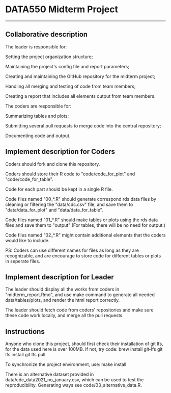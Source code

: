 # DATA550 Midterm Project

------------------------------------------------------------------------

## Collaborative description

The leader is responsible for:

Setting the project organization structure;

Maintaining the project's config file and report parameters;

Creating and maintaining the GitHub repository for the midterm project;

Handling all merging and testing of code from team members;

Creating a report that includes all elements output from team members.

The coders are responsible for:

Summarizing tables and plots;

Submitting several pull requests to merge code into the central repository;

Documenting code and output.

## Implement description for Coders

Coders should fork and clone this repository.

Coders should store their R code to "code/code_for_plot" and "code/code_for_table". 

Code for each part should be kept in a single R file.

Code files named "00_*.R" should generate correspond rds data files by cleaning or 
filtering the "data/cdc.csv" file, and save them to "data/data_for_plot" and 
"data/data_for_table".

Code files named "01_*.R" should make tables or plots using the rds data files
and save them to "output" (For tables, there will be no need for output.)

Code files named "02_*.R" might contain additional elements that the coders would 
like to include.

PS: Coders can use different names for files as long as they are recognizable, 
and are encourage to store code for different tables or plots in seperate files.

## Implement description for Leader

The leader should display all the works from coders in "midterm_report.Rmd", and
use make command to generate all needed data/tables/plots, and render the html
report correctly. 

The leader should fetch code from coders' repositories and make sure these code
work locally, and merge all the pull requests.

## Instructions

Anyone who clone this project, should first check their installation of git lfs,
for the data used here is over 100MB. If not, try code:
brew install git-lfs
git lfs install
git lfs pull

To synchronize the project environment, use:
make install

There is an alternative dataset provided in data/cdc_data2021_no_january.csv,
which can be used to test the reproducibility. Generating ways see code/03_alternative_data.R.

